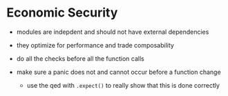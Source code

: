 # Economic Security

* modules are indepdent and should not have external dependencies
* they optimize for performance and trade composability

* do all the checks before all the function calls
* make sure a panic does not and cannot occur before a function change
    * use the qed with `.expect()` to really show that this is done correctly